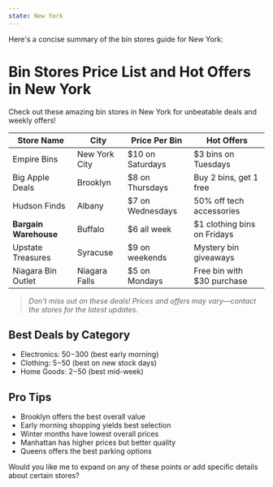 ```yaml
---
state: New York
---
```


Here's a concise summary of the bin stores guide for New York:

# Bin Stores Price List and Hot Offers in New York

Check out these amazing bin stores in New York for unbeatable deals and weekly offers!

| Store Name            | City          | Price Per Bin    | **Hot Offers**              |
| --------------------- | ------------- | ---------------- | --------------------------- |
| Empire Bins           | New York City | $10 on Saturdays | $3 bins on Tuesdays         |
| Big Apple Deals       | Brooklyn      | $8 on Thursdays  | Buy 2 bins, get 1 free      |
| Hudson Finds          | Albany        | $7 on Wednesdays | 50% off tech accessories    |
| **Bargain Warehouse** | Buffalo       | $6 all week      | $1 clothing bins on Fridays |
| Upstate Treasures     | Syracuse      | $9 on weekends   | Mystery bin giveaways       |
| Niagara Bin Outlet    | Niagara Falls | $5 on Mondays    | Free bin with $30 purchase  |

> *Don't miss out on these deals! Prices and offers may vary—contact the stores for the latest updates.*

## Best Deals by Category

* Electronics: $50-$300 (best early morning)
* Clothing: $5-$50 (best on new stock days)
* Home Goods: $2-$50 (best mid-week)

## Pro Tips

* Brooklyn offers the best overall value
* Early morning shopping yields best selection
* Winter months have lowest overall prices
* Manhattan has higher prices but better quality
* Queens offers the best parking options

Would you like me to expand on any of these points or add specific details about certain stores?
